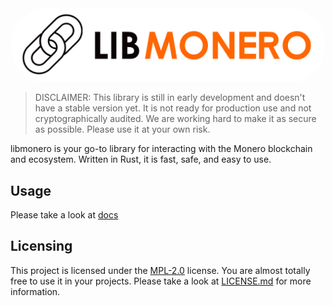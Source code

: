 <div style="border-radius: 100px; overflow: hidden">
    <img src="./assets/libmonero-logo.jpg"/>
</div>

> DISCLAIMER: This library is still in early development and doesn't have a stable version yet. It is not ready for production use and not cryptographically audited. We are working hard to make it as secure as possible. Please use it at your own risk.

libmonero is your go-to library for interacting with the Monero blockchain and ecosystem. Written in Rust, it is fast, safe, and easy to use.
 
## Usage

Please take a look at [docs](docs/start.md)

## Licensing

This project is licensed under the [MPL-2.0](https://www.mozilla.org/en-US/MPL/2.0/) license. You are almost totally free to use it in your projects. Please take a look at [LICENSE.md](LICENSE.md) for more information.
